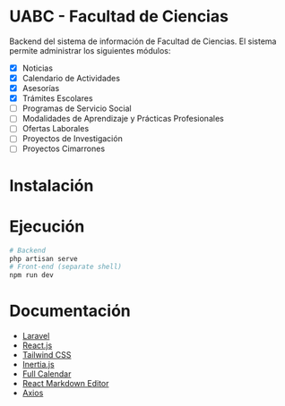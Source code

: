 # UABC - Facultad de Ciencias

Backend del sistema de información de Facultad de Ciencias. El sistema permite administrar los siguientes
módulos:

-   [x] Noticias
-   [x] Calendario de Actividades
-   [x] Asesorías
-   [x] Trámites Escolares
-   [ ] Programas de Servicio Social
-   [ ] Modalidades de Aprendizaje y Prácticas Profesionales
-   [ ] Ofertas Laborales
-   [ ] Proyectos de Investigación
-   [ ] Proyectos Cimarrones

# Instalación


# Ejecución

```sh
# Backend
php artisan serve
# Front-end (separate shell)
npm run dev  
```

# Documentación

-   [Laravel](https://laravel.com/docs/11.x)
-   [React.js](https://18.react.dev/)
-   [Tailwind CSS](https://v3.tailwindcss.com/)
-   [Inertia.js](https://inertiajs.com/)
-   [Full Calendar](https://fullcalendar.io/docs#toc)
-   [React Markdown Editor](https://uiwjs.github.io/react-markdown-editor/)
-   [Axios](https://axios-http.com/docs/intro)

